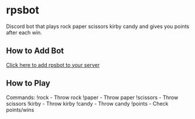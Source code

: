 # rpsbot

Discord bot that plays rock paper scissors kirby candy and gives you points after each win. 

## How to Add Bot

[Click here to add rpsbot to your server](!https://discordapp.com/oauth2/authorize?client_id=384500464693280769&scope=bot)

## How to Play

Commands:
!rock - Throw rock
!paper - Throw paper
!scissors - Throw scissors
!kirby - Throw kirby
!candy - Throw candy
!points - Check points/wins



